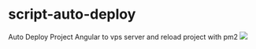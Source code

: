 # script-auto-deploy
Auto Deploy Project Angular to vps server and reload project with pm2 
![](https://github.com/abiamarulloh/script-auto-deploy/blob/main/auto-deploy.gif)
